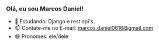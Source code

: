 ### Olá, eu sou Marcos Daniel!


- 🌱 Estudando: Django e rest api's.
- 📫 Contate-me no E-mail: marcos.daniel0616@gmail.com
- 😄 Pronomes: ele/dele
